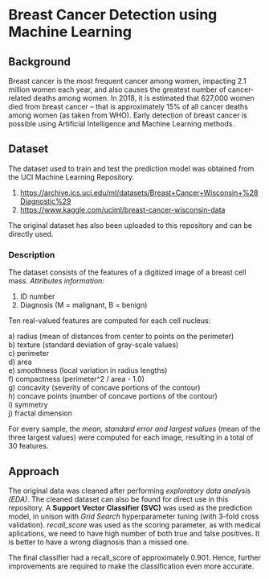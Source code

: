 # Breast Cancer Detection using Machine Learning
## Background
Breast cancer is the most frequent cancer among women, impacting 2.1 million women each year, and also causes the greatest number of cancer-related deaths among women. In 2018, it is estimated that 627,000 women died from breast cancer – that is approximately 15% of all cancer deaths among women (as taken from WHO). Early detection of breast cancer is possible using Artificial Intelligence and Machine Learning methods. 
## Dataset
The dataset used to train and test the prediction model was obtained from the UCI Machine Learning Repository.
1. https://archive.ics.uci.edu/ml/datasets/Breast+Cancer+Wisconsin+%28Diagnostic%29
2. https://www.kaggle.com/uciml/breast-cancer-wisconsin-data 

The original dataset has also been uploaded to this repository and can be directly used.
### Description
The dataset consists of the features of a digitized image of a breast cell mass. 
*Attributes information:*
1) ID number
2) Diagnosis (M = malignant, B = benign)

Ten real-valued features are computed for each cell nucleus:

a) radius (mean of distances from center to points on the perimeter) \
b) texture (standard deviation of gray-scale values) \
c) perimeter \
d) area \
e) smoothness (local variation in radius lengths) \
f) compactness (perimeter^2 / area - 1.0) \
g) concavity (severity of concave portions of the contour) \
h) concave points (number of concave portions of the contour) \
i) symmetry \
j) fractal dimension 

For every sample, the *mean, standard error and largest values* (mean of the three largest values) were computed for each image, resulting in a total of 30 features.
## Approach
The original data was cleaned after performing *exploratory data analysis (EDA)*. The cleaned dataset can also be found for direct use in this repository. 
A **Support Vector Classifier (SVC)** was used as the prediction model, in unison with *Grid Search* hyperparameter tuning (with 3-fold cross validation). *recall_score* was used as the scoring parameter, as with medical aplications, we need to have high number of both true and false positives. It is better to have a wrong diagnosis than a missed one.

The final classifier had a recall_score of approximately 0.901. Hence, further improvements are required to make the classification even more accurate.
